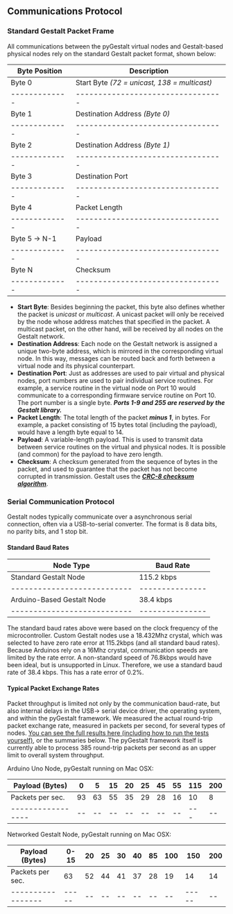 ## Communications Protocol

### Standard Gestalt Packet Frame
All communications between the pyGestalt virtual nodes and Gestalt-based physical nodes rely on the standard Gestalt packet format, shown below:

|Byte Position|Description                      |
|-------------|---------------------------------|
|Byte 0       |Start Byte _(72 = unicast, 138 = multicast)_|
|-------------|---------------------------------|
|Byte 1       |Destination Address _(Byte 0)_     |
|-------------|---------------------------------|
|Byte 2       |Destination Address _(Byte 1)_     |
|-------------|---------------------------------|
|Byte 3       |Destination Port                 |
|-------------|---------------------------------|
|Byte 4       |Packet Length                    |
|-------------|---------------------------------|
|Byte 5 -> N-1|Payload                          |
|-------------|---------------------------------|
|Byte N       |Checksum                         |
|-------------|---------------------------------|

- **Start Byte**: Besides beginning the packet, this byte also defines whether the packet is _unicast_ or _multicast_. A unicast packet will only be received by the node whose address matches that specified in the packet. A multicast packet, on the other hand, will be received by all nodes on the Gestalt network.
- **Destination Address**: Each node on the Gestalt network is assigned a unique two-byte address, which is mirrored in the corresponding virtual node. In this way, messages can be routed back and forth between a virtual node and its physical counterpart.
- **Destination Port**: Just as addresses are used to pair virtual and physical nodes, port numbers are used to pair individual service routines. For example, a service routine in the virtual node on Port 10 would communicate to a corresponding firmware service routine on Port 10. The port number is a single byte. _**Ports 1-9 and 255 are reserved by the Gestalt library.**_
- **Packet Length**: The total length of the packet _**minus 1**_, in bytes. For example, a packet consisting of 15 bytes total (including the payload), would have a length byte equal to 14.
- **Payload**: A variable-length payload. This is used to transmit data between service routines on the virtual and physical nodes. It is possible (and common) for the payload to have zero length.
- **Checksum**: A checksum generated from the sequence of bytes in the packet, and used to guarantee that the packet has not become corrupted in transmission. Gestalt uses the _**[CRC-8 checksum algorithm](crc8.md)**_.

### Serial Communication Protocol
Gestalt nodes typically communicate over a asynchronous serial connection, often via a USB-to-serial converter. The format is 8 data bits, no parity bits, and 1 stop bit.

#### Standard Baud Rates

|Node Type                  |Baud Rate      |
|---------------------------|---------------|
|Standard Gestalt Node      |115.2 kbps     |
|---------------------------|---------------|
|Arduino-Based Gestalt Node |38.4 kbps      |
|---------------------------|---------------|

The standard baud rates above were based on the clock frequency of the microcontroller. Custom Gestalt nodes use a 18.432Mhz crystal, which was selected to have zero rate error at 115.2kbps (and all standard baud rates). Because Arduinos rely on a 16Mhz crystal, communication speeds are limited by the rate error. A non-standard speed of 76.8kbps would have been ideal, but is unsupported in Linux. Therefore, we use a standard baud rate of 38.4 kbps. This has a rate error of 0.2%.

#### Typical Packet Exchange Rates
Packet throughput is limited not only by the communication baud-rate, but also internal delays in the USB-> serial device driver, the operating system, and within the pyGestalt framework. We measured the actual round-trip packet exchange rate, measured in packets per second, for several types of nodes. [You can see the full results here \(including how to run the tests yourself\)](packetrates.md), or the summaries below. The pyGestalt framework itself is currently able to process 385 round-trip packets per second as an upper limit to overall system throughput.

Arduino Uno Node, pyGestalt running on Mac OSX:

|Payload (Bytes)  |0 |5 |15|20|25|45|55|115|200|
|-----------------|--|--|--|--|--|--|--|---|--|
|Packets per sec. |93|63|55|35|29|28|16|10 |8 |
|-----------------|--|--|--|--|--|--|--|---|--|

Networked Gestalt Node, pyGestalt running on Mac OSX:

|Payload (Bytes)  |0-15 |20|25|30|40|85|100|150 |200|
|-----------------|-----|--|--|--|--|--|--|-----|--|
|Packets per sec. |63   |52|44|41|37|28|19|14   |14|
|-----------------|-----|--|--|--|--|--|--|-----|--|